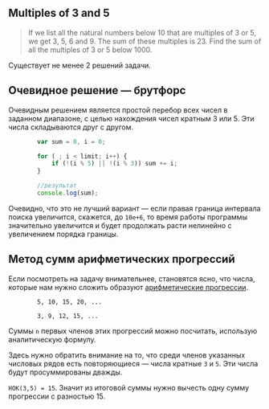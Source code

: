 ## Multiples of 3 and 5

> If we list all the natural numbers below 10 that are multiples of 3 or 5, we get 3, 5, 6 and 9. The sum of these multiples is 23.
Find the sum of all the multiples of 3 or 5 below 1000.

Существует не менее 2 решений задачи.

## Очевидное решение — брутфорс

Очевидным решением является простой перебор всех чисел в заданном диапазоне, с целью нахождения чисел кратным 3 или 5. Эти числа складываются друг с другом.

```javascript
		var sum = 0, i = 0;

		for ( ; i < limit; i++) {
			if (!(i % 5) || !(i % 3)) sum += i; 
		}

		//результат
		console.log(sum);
```		

Очевидно, что это не лучший вариант — если правая граница интервала поиска увеличится, скажется, до `10e+6`, то время работы программы значительно увеличится и будет продолжать расти нелинейно с увеличением порядка границы.

## Метод сумм арифметических прогрессий

Если посмотреть на задачу внимательнее, становятся ясно, что числа, которые нам нужно сложить образуют [арифметические прогрессии](http://ru.wikipedia.org/wiki/%C0%F0%E8%F4%EC%E5%F2%E8%F7%E5%F1%EA%E0%FF_%EF%F0%EE%E3%F0%E5%F1%F1%E8%FF).

```
		5, 10, 15, 20, ...

		3, 9, 12, 15, ...
```


Суммы `n` первых членов этих прогрессий можно посчитать, использую аналитическую формулу.

Здесь нужно обратить внимание на то, что среди членов указанных числовых рядов есть повторяющиеся — числа кратные `3` и `5`. Эти числа будут просуммированы дважды.

`НОК(3,5) = 15`. Значит из итоговой суммы нужно вычесть одну сумму прогрессии с разностью 15.